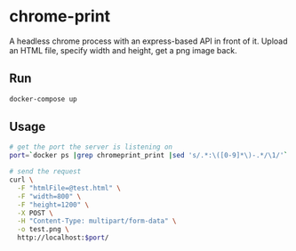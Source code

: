 # chrome-print

A headless chrome process with an express-based API in front of it. Upload an
HTML file, specify width and height, get a png image back.

## Run

```bash
docker-compose up
```

## Usage

```bash
# get the port the server is listening on
port=`docker ps |grep chromeprint_print |sed 's/.*:\([0-9]*\)-.*/\1/'`

# send the request
curl \
  -F "htmlFile=@test.html" \
  -F "width=800" \
  -F "height=1200" \
  -X POST \
  -H "Content-Type: multipart/form-data" \
  -o test.png \
  http://localhost:$port/
```